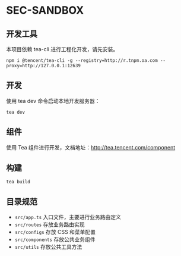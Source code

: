 SEC-SANDBOX
======================

## 开发工具

本项目依赖 tea-cli 进行工程化开发，请先安装。

```
npm i @tencent/tea-cli -g --registry=http://r.tnpm.oa.com --proxy=http://127.0.0.1:12639
```

## 开发

使用 tea dev 命令启动本地开发服务器：

```
tea dev
```

## 组件

使用 Tea 组件进行开发，文档地址：http://tea.tencent.com/component

## 构建

```
tea build
```

## 目录规范

- `src/app.ts` 入口文件，主要进行业务路由定义
- `src/routes` 存放业务路由实现
- `src/configs` 存放 CSS 和菜单配置
- `src/components` 存放公共业务组件
- `src/utils` 存放公共工具方法